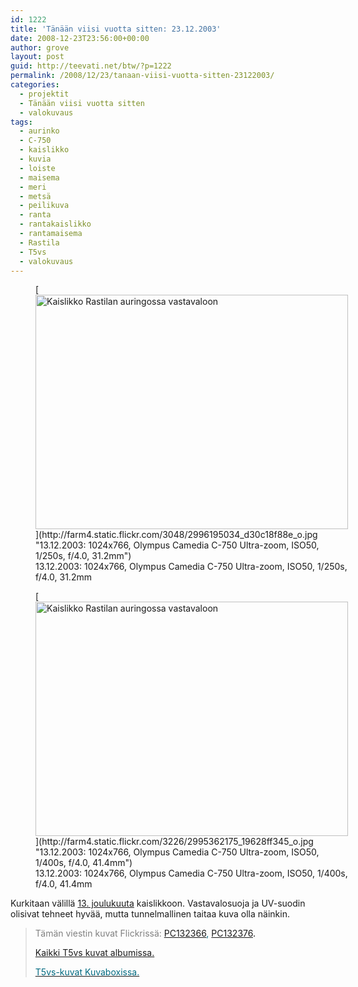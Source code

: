 ```yaml
---
id: 1222
title: 'Tänään viisi vuotta sitten: 23.12.2003'
date: 2008-12-23T23:56:00+00:00
author: grove
layout: post
guid: http://teevati.net/btw/?p=1222
permalink: /2008/12/23/tanaan-viisi-vuotta-sitten-23122003/
categories:
  - projektit
  - Tänään viisi vuotta sitten
  - valokuvaus
tags:
  - aurinko
  - C-750
  - kaislikko
  - kuvia
  - loiste
  - maisema
  - meri
  - metsä
  - peilikuva
  - ranta
  - rantakaislikko
  - rantamaisema
  - Rastila
  - T5vs
  - valokuvaus
---
```

<figure style="width: 500px" class="wp-caption aligncenter">[<img class="             " title="Kaislikko Rastilan auringossa vastavaloon" src="http://farm4.static.flickr.com/3048/2996195034_884289e279.jpg" alt="Kaislikko Rastilan auringossa vastavaloon" width="500" height="375" />](http://farm4.static.flickr.com/3048/2996195034_d30c18f88e_o.jpg "13.12.2003: 1024x766, Olympus Camedia C-750 Ultra-zoom, ISO50, 1/250s, f/4.0, 31.2mm")<figcaption class="wp-caption-text">13.12.2003: 1024x766, Olympus Camedia C-750 Ultra-zoom, ISO50, 1/250s, f/4.0, 31.2mm</figcaption></figure> <figure style="width: 500px" class="wp-caption aligncenter">[<img class="             " title="Kaislikko Rastilan auringossa vastavaloon" src="http://farm4.static.flickr.com/3226/2995362175_2763843063.jpg" alt="Kaislikko Rastilan auringossa vastavaloon" width="500" height="375" />](http://farm4.static.flickr.com/3226/2995362175_19628ff345_o.jpg "13.12.2003: 1024x766, Olympus Camedia C-750 Ultra-zoom, ISO50, 1/400s, f/4.0, 41.4mm")<figcaption class="wp-caption-text">13.12.2003: 1024x766, Olympus Camedia C-750 Ultra-zoom, ISO50, 1/400s, f/4.0, 41.4mm</figcaption></figure> 

Kurkitaan välillä [13. joulukuuta](http://teevati.net/btw/2008/12/13/tanaan-viisi-vuotta-sitten-13122003/ "BTW · Tänään viisi vuotta sitten: 13.12.2003") kaislikkoon. Vastavalosuoja ja UV-suodin olisivat tehneet hyvää, mutta tunnelmallinen taitaa kuva olla näinkin.

> <span style="color: #808080;">Tämän viestin kuvat Flickrissä:</span> <span style="color: #006a80;"><span style="color: #000000;"><span style="color: #006a80;"><span style="color: #000000;"><span style="color: #006a80;"><span style="color: #000000;"><span style="color: #006a80;"><a title="PC132366 on Flickr" href="http://www.flickr.com/photos/teevati/2996195034">PC132366</a>, <span style="color: #000000;"><a title="PC132376 on Flickr" href="http://www.flickr.com/photos/teevati/2995362175">PC132376</a>.</span></span></span></span></span></span></span></span>
> 
> [Kaikki T5vs kuvat albumissa.](/btw/flickr/album/72157607994204386/t5vs-all.html "BTW · T5vs-all")
> 
> [<span style="color: #006a80;">T5vs-kuvat Kuvaboxissa.</span>](http://www.kuvaboxi.fi/julkinen/29poj+taavetti-btw-t5vs.html "Kuvaboxi - BTW: T5vs (Taavetti)")